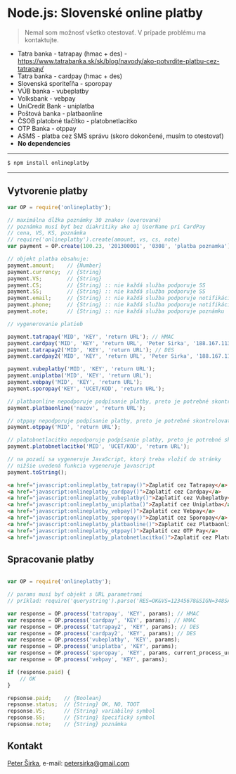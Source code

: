 Node.js: Slovenské online platby
================================

> Nemal som možnosť všetko otestovať. V prípade problému ma kontaktujte.

* Tatra banka - tatrapay (hmac + des) - <https://www.tatrabanka.sk/sk/blog/navody/ako-potvrdite-platbu-cez-tatrapay/>
* Tatra banka - cardpay (hmac + des)
* Slovenská sporiteľňa - sporopay
* VÚB banka - vubeplatby
* Volksbank - vebpay
* UniCredit Bank - uniplatba
* Poštová banka - platbaonline
* ČSOB platobné tlačítko - platobnetlacitko
* OTP Banka - otppay
* ASMS - platba cez SMS správu (skoro dokončené, musím to otestovať)
* __No dependencies__

***

```text
$ npm install onlineplatby
```

***

## Vytvorenie platby

```js
var OP = require('onlineplatby');

// maximálna dĺžka poznámky 30 znakov (overované)
// poznámka musí byť bez diakritiky ako aj UserName pri CardPay
// cena, VS, KS, poznámka
// require('onlineplatby').create(amount, vs, cs, note)
var payment = OP.create(100.23, '201300001', '0308', 'platba poznamka');

// objekt platba obsahuje:
payment.amount;    // {Number}
payment.currency;  // {String}
payment.VS;        // {String}
payment.CS;        // {String} :: nie každá služba podporuje SS
payment.SS;        // {String} :: nie každá služba podporuje SS
payment.email;     // {String} :: nie každá služba podporuje notifikáciu
payment.phone;     // {String} :: nie každá služba podporuje notifikáciu
payment.note;      // {String} :: nie každá služba podporuje poznámku

// vygenerovanie platieb

payment.tatrapay('MID', 'KEY', 'return URL'); // HMAC
payment.cardpay('MID', 'KEY', 'return URL', 'Peter Sirka', '188.167.113.219'); // HMAC
payment.tatrapay2('MID', 'KEY', 'return URL'); // DES
payment.cardpay2('MID', 'KEY', 'return URL', 'Peter Sirka', '188.167.113.219'); // DES

payment.vubeplatby('MID', 'KEY', 'return URL');
payment.uniplatba('MID', 'KEY', 'return URL');
payment.vebpay('MID', 'KEY', 'return URL');
payment.sporopay('KEY', 'UCET/KOD', 'return URL');

// platbaonline nepodporuje podpísanie platby, preto je potrebné skontrolovať účet, či peniaze prišli
payment.platbaonline('nazov', 'return URL');

// otppay nepodporuje podpísanie platby, preto je potrebné skontrolovať účet, či peniaze prišli
payment.otppay('MID', 'return URL');

// platobnetlacitko nepodporuje podpísanie platby, preto je potrebné skontrolovať účet, či peniaze prišli
payment.platobnetlacitko('MID', 'UCET/KOD', 'return URL');

// na pozadí sa vygeneruje JavaScript, ktorý treba vložiť do stránky
// nižšie uvedená funkcia vygeneruje javascript
payment.toString();
```

```html
<a href="javascript:onlineplatby_tatrapay()">Zaplatiť cez Tatrapay</a>
<a href="javascript:onlineplatby_cardpay()">Zaplatiť cez Cardpay</a>
<a href="javascript:onlineplatby_vubeplatby()">Zaplatiť cez Vubeplatby</a>
<a href="javascript:onlineplatby_uniplatba()">Zaplatiť cez Uniplatba</a>
<a href="javascript:onlineplatby_vebpay()">Zaplatiť cez Vebpay</a>
<a href="javascript:onlineplatby_sporopay()">Zaplatiť cez Sporopay</a>
<a href="javascript:onlineplatby_platbaoline()">Zaplatiť cez Platbaonline</a>
<a href="javascript:onlineplatby_otppay()">Zaplatiť cez OTP Pay</a>
<a href="javascript:onlineplatby_platobnetlacitko()">Zaplatiť cez Platobnetlacitko</a>
```

## Spracovanie platby

```js

var OP = require('onlineplatby');

// params musí byť objekt s URL parametrami
// príklad: require('querystring').parse('RES=OK&VS=12345678&SIGN=348SADUADSZIASDZ');

var response = OP.process('tatrapay', 'KEY', params); // HMAC
var response = OP.process('cardpay', 'KEY', params); // HMAC
var response = OP.process('tatrapay2', 'KEY', params); // DES
var response = OP.process('cardpay2', 'KEY', params); // DES
var response = OP.process('vubeplatby', 'KEY', params);
var response = OP.process('uniplatba', 'KEY', params);
var response = OP.process('sporopay', 'KEY', params, current_process_url_address);
var response = OP.process('vebpay', 'KEY', params);

if (response.paid) {
	// OK
}

repsonse.paid;    // {Boolean}
repsonse.status;  // {String} OK, NO, TOOT
repsonse.VS;      // {String} variabilný symbol
repsonse.SS;      // {String} špecifický symbol
repsonse.note;    // {String} poznámka
```

## Kontakt

[Peter Širka](http://www.petersirka.sk), e-mail: <petersirka@gmail.com>
